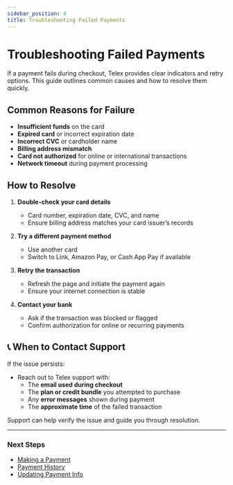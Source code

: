 ```yaml
---
sidebar_position: 4
title: Troubleshooting Failed Payments
---
```


# Troubleshooting Failed Payments

If a payment fails during checkout, Telex provides clear indicators and retry options. This guide outlines common causes and how to resolve them quickly.


## Common Reasons for Failure

- **Insufficient funds** on the card
- **Expired card** or incorrect expiration date
- **Incorrect CVC** or cardholder name
- **Billing address mismatch**
- **Card not authorized** for online or international transactions
- **Network timeout** during payment processing

## How to Resolve

1. **Double-check your card details**
   - Card number, expiration date, CVC, and name
   - Ensure billing address matches your card issuer’s records

2. **Try a different payment method**
   - Use another card
   - Switch to Link, Amazon Pay, or Cash App Pay if available

3. **Retry the transaction**
   - Refresh the page and initiate the payment again
   - Ensure your internet connection is stable

4. **Contact your bank**
   - Ask if the transaction was blocked or flagged
   - Confirm authorization for online or recurring payments


## 📞 When to Contact Support

If the issue persists:

- Reach out to Telex support with:
  - The **email used during checkout**
  - The **plan or credit bundle** you attempted to purchase
  - Any **error messages** shown during payment
  - The **approximate time** of the failed transaction

Support can help verify the issue and guide you through resolution.

---

### Next Steps

- [Making a Payment](./making-a-payment)
- [Payment History](./payment-history)
- [Updating Payment Info](../updating-payment-info)